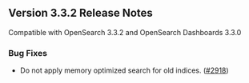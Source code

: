 ## Version 3.3.2 Release Notes

Compatible with OpenSearch 3.3.2 and OpenSearch Dashboards 3.3.0

### Bug Fixes
* Do not apply memory optimized search for old indices. ([#2918](https://github.com/opensearch-project/k-NN/pull/2918))
